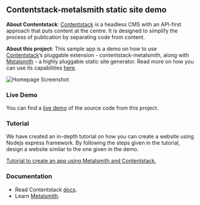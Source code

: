 ## Contentstack-metalsmith static site demo

**About Contentstack**: [Contentstack](https://contentstack.com/) is a headless CMS with an API-first approach that puts content at the centre. It is designed to simplify the process of publication by separating code from content.

**About this project**: This sample app is a demo on how to use [Contentstack](https://www.contentstack.com/docs/)’s pluggable extension - contentstack-metalsmith, along with [Metalsmith](http://www.metalsmith.io) - a highly pluggable static site generator. Read more on how you can use its capabilities [here](https://github.com/builtio-contentstack/contentstack-metalsmith).

![Homepage Screenshot](./sample_homepage.png?raw=true "Homepage Screenshot")

### Live Demo
You can find a [live demo](https://contentstack-metalsmith.vercel.app/) of the source code from this project.

### Tutorial
We have created an in-depth tutorial on how you can create a website using Nodejs express framework. By following the steps given in the tutorial, design a website similar to the one given in the demo.

[Tutorial to create an app using Metalsmith and Contentstack.](https://www.contentstack.com/docs/example-apps/build-a-website-using-metalsmith-and-contentstack)

### Documentation
* Read Contentstack [docs](https://www.contentstack.com/docs/).
* Learn [Metalsmith](http://www.metalsmith.io).